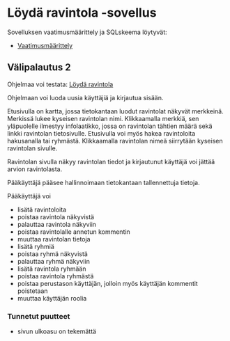 # Löydä ravintola -sovellus

Sovelluksen vaatimusmäärittely ja SQLskeema löytyvät:

- [Vaatimusmäärittely](./documentation/vaatimusmaarittely.md)

## Välipalautus 2

Ohjelmaa voi testata: [Löydä ravintola](https://tsoha2023-restaurant-finder.fly.dev/login)

Ohjelmaan voi luoda uusia käyttäjiä ja kirjautua sisään. 

Etusivulla on kartta, jossa tietokantaan luodut ravintolat näkyvät merkkeinä. Merkissä lukee kyseisen ravintolan nimi. Klikkaamalla merkkiä, sen yläpuolelle ilmestyy infolaatikko, jossa on ravintolan tähtien määrä sekä linkki ravintolan tietosivulle. Etusivulla voi myös hakea ravintoloita hakusanalla tai ryhmästä. Klikkaamalla ravintolan nimeä siirrytään kyseisen ravintolan sivulle.

Ravintolan sivulla näkyy ravintolan tiedot ja kirjautunut käyttäjä voi jättää arvion ravintolasta.

Pääkäyttäjä pääsee hallinnoimaan tietokantaan tallennettuja tietoja. 

Pääkäyttäjä voi 
- lisätä ravintoloita
- poistaa ravintola näkyvistä
- palauttaa ravintola näkyviin
- poistaa ravintolalle annetun kommentin
- muuttaa ravintolan tietoja
- lisätä ryhmiä
- poistaa ryhmä näkyvistä
- palauttaa ryhmä näkyviin
- lisätä ravintola ryhmään
- poistaa ravintola ryhmästä
- poistaa perustason käyttäjän, jolloin myös käyttäjän kommentit poistetaan
- muuttaa käyttäjän roolia

### Tunnetut puutteet

- sivun ulkoasu on tekemättä
